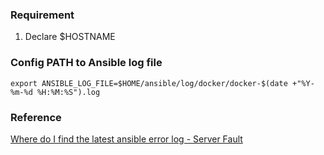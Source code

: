 ### Requirement

1. Declare $HOSTNAME

### Config PATH to Ansible log file

```
export ANSIBLE_LOG_FILE=$HOME/ansible/log/docker/docker-$(date +"%Y-%m-%d %H:%M:%S").log
```

### Reference

[Where do I find the latest ansible error log - Server Fault](https://serverfault.com/questions/531004/where-do-i-find-the-latest-ansible-error-log)
